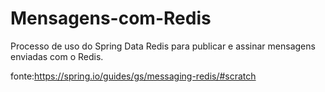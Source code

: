 # Mensagens-com-Redis

Processo de uso do Spring Data Redis para publicar e assinar mensagens enviadas com o Redis.

fonte:https://spring.io/guides/gs/messaging-redis/#scratch
